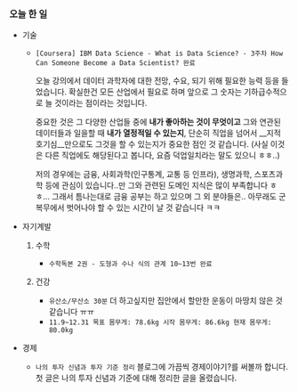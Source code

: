 ### 오늘 한 일

- 기술
  
  - `[Coursera] IBM Data Science - What is Data Science? - 3주차 How Can Someone Become a Data Scientist? 완료`
  
    오늘 강의에서 데이터 과학자에 대한 전망, 수요, 되기 위해 필요한 능력 등을 들었습니다. 확실한건 모든 산업에서 필요로 하며 앞으로 그 숫자는 기하급수적으로 늘 것이라는 점이라는 것입니다. 
  
    중요한 것은 그 다양한 산업들 중에 __내가 좋아하는 것이 무엇이고__ 그와 연관된 데이터들과 일을할 때 __내가 열정적일 수 있는지__, 단순히 직업을 넘어서 __지적 호기심__만으로도 그것을 할 수 있는지가 중요한 점인 것 같습니다. (사실 이것은 다른 직업에도 해당된다고 봅니다, 요즘 덕업일치라는 말도 있으니 ㅎㅎ..)
  
    저의 경우에는 금융, 사회과학(인구통계, 교통 등 인프라), 생명과학, 스포츠과학 등에 관심이 있습니다..만
    그와 관련된 도메인 지식은 많이 부족합니다 ㅎㅎ... 그래서 틈나는대로 금융 공부는 하고 있으며 그 외 분야들은.. 아무래도 군복무에서 벗어나야 할 수 있는 시간이 날 것 같습니다 ㅋㅋ
  
- 자기계발

  1. 수학
     - `수학독본 2권 - 도형과 수나 식의 관계 10~13번 완료`

  2. 건강
     - `유산소/무산소 30분`
       더 하고싶지만 집안에서 할만한 운동이 마땅치 않은 것 같습니다 ㅠㅠ
     - `11.9~12.31 목표 몸무게: 78.6kg
       시작 몸무게: 86.6kg
       현재 몸무게: 80.0kg`

- 경제

  - `나의 투자 신념과 투자 기준 정리`
    블로그에 가끔씩 경제이야기?를 써볼까 합니다.
    첫 글은 나의 투자 신념과 기준에 대해 정리한 글을 올렸습니다.

